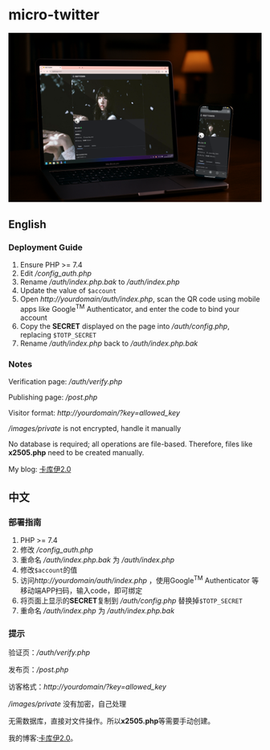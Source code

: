 micro-twitter
=================
![preview](preview.webp)

## English
### Deployment Guide

1. Ensure PHP >= 7.4
2. Edit */config_auth.php*
3. Rename */auth/index.php.bak* to */auth/index.php*
4. Update the value of `$account`
5. Open *http://yourdomain/auth/index.php*, scan the QR code using mobile apps like Google<sup>TM</sup> Authenticator, and enter the code to bind your account
6. Copy the **SECRET** displayed on the page into */auth/config.php*, replacing `$TOTP_SECRET`
7. Rename */auth/index.php* back to */auth/index.php.bak*

### Notes
Verification page: */auth/verify.php*

Publishing page: */post.php*

Visitor format: *http://yourdomain/?key=allowed_key*

*/images/private* is not encrypted, handle it manually

No database is required; all operations are file-based. Therefore, files like **x2505.php** need to be created manually.

My blog: [卡库伊2.0](https://blog.kkii.org)


## 中文
### 部署指南

1. PHP >= 7.4
2. 修改 */config_auth.php*
3. 重命名 */auth/index.php.bak* 为 */auth/index.php*
4. 修改`$account`的值
5. 访问*http://yourdomain/auth/index.php* ，使用Google<sup>TM</sup> Authenticator 等移动端APP扫码，输入code，即可绑定
6. 将页面上显示的**SECRET**复制到 */auth/config.php* 替换掉`$TOTP_SECRET`
7. 重命名 */auth/index.php* 为 */auth/index.php.bak*
### 提示
验证页：*/auth/verify.php*

发布页：*/post.php*

访客格式：*http://yourdomain/?key=allowed_key*

*/images/private* 没有加密，自己处理

无需数据库，直接对文件操作。所以**x2505.php**等需要手动创建。

我的博客:[卡库伊2.0](https://blog.kkii.org)。
